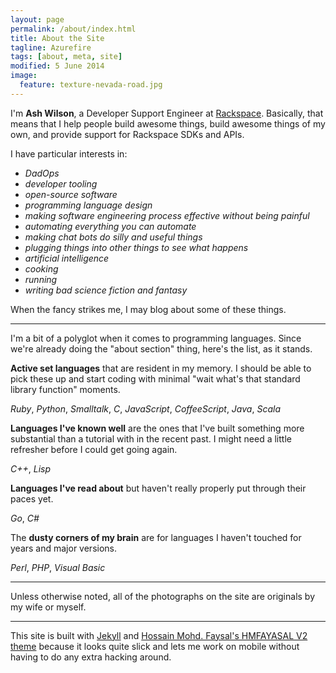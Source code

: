 ```yaml
---
layout: page
permalink: /about/index.html
title: About the Site
tagline: Azurefire
tags: [about, meta, site]
modified: 5 June 2014
image:
  feature: texture-nevada-road.jpg
---
```


I'm **Ash Wilson**, a Developer Support Engineer at [Rackspace](http://rackspace.com/). Basically, that means that I help people build awesome things, build awesome things of my own, and provide support for Rackspace SDKs and APIs.

I have particular interests in:

 * *DadOps*
 * *developer tooling*
 * *open-source software*
 * *programming language design*
 * *making software engineering process effective without being painful*
 * *automating everything you can automate*
 * *making chat bots do silly and useful things*
 * *plugging things into other things to see what happens*
 * *artificial intelligence*
 * *cooking*
 * *running*
 * *writing bad science fiction and fantasy*

When the fancy strikes me, I may blog about some of these things.

---
I'm a bit of a polyglot when it comes to programming languages. Since we're already doing the "about section" thing, here's the list, as it stands.

**Active set languages** that are resident in my memory. I should be able to pick these up and start coding with minimal "wait what's that standard library function" moments.

*Ruby*, *Python*, *Smalltalk*, *C*, *JavaScript*, *CoffeeScript*, *Java*, *Scala*

**Languages I've known well** are the ones that I've built something more substantial than a tutorial with in the recent past. I might need a little refresher before I could get going again.

*C++*, *Lisp*

**Languages I've read about** but haven't really properly put through their paces yet.

*Go*, *C#*

The **dusty corners of my brain** are for languages I haven't touched for years and major versions.

*Perl*, *PHP*, *Visual Basic*

---
Unless otherwise noted, all of the photographs on the site are originals by my wife or myself.

---
This site is built with [Jekyll](https://jekyllrb.com/) and [Hossain Mohd. Faysal's HMFAYASAL V2 theme](http://jekyllthemes.org/themes/hmfaysal-v2-theme/) because it looks quite slick and lets me work on mobile without having to do any extra hacking around.
